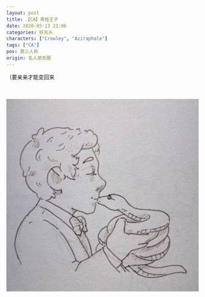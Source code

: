 ```yaml
---
layout: post
title: 【CA】青蛙王子
date: 2020-05-13 22:06
categories: 好兆头
characters: ["Crowley", "Aziraphale"]
tags: ["CA"]
pov: 第三人称
origin: 名人朋友圈
---
```


（要亲亲才能变回来

<br><br>
![](https://raw.githubusercontent.com/junesirius/junesirius.github.io/master/assets/images/mrpyq/2020-05-13-CA-Frog-prince.jpg)
